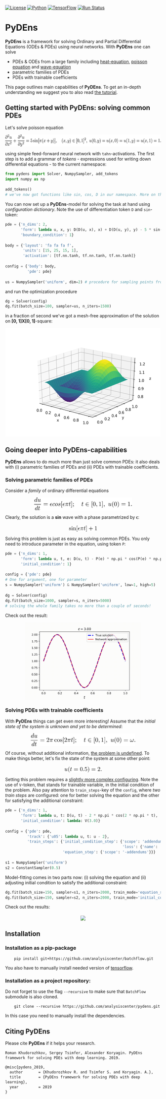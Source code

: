 [![License](https://img.shields.io/github/license/analysiscenter/pydens.svg)](https://www.apache.org/licenses/LICENSE-2.0)
[![Python](https://img.shields.io/badge/python-3.5-blue.svg)](https://python.org)
[![TensorFlow](https://img.shields.io/badge/TensorFlow-1.14-orange.svg)](https://tensorflow.org)
[![Run Status](https://api.shippable.com/projects/58c6ada92e042a0600297f61/badge?branch=master)](https://app.shippable.com/github/analysiscenter/batchflow)

# PyDEns

**PyDEns** is a framework for solving Ordinary and Partial Differential Equations (ODEs & PDEs) using neural networks. With **PyDEns** one can solve
 - PDEs & ODEs from a large family including [heat-equation](https://en.wikipedia.org/wiki/Heat_equation), [poisson equation](https://en.wikipedia.org/wiki/Poisson%27s_equation) and [wave-equation](https://en.wikipedia.org/wiki/Wave_equation)
 - parametric families of PDEs
 - PDEs with trainable coefficients

This page outlines main capabilities of **PyDEns**. To get an in-depth understanding we suggest you to also read [the tutorial](https://github.com/analysiscenter/pydens/blob/master/tutorials/PDE_solving.ipynb).

## Getting started with **PyDEns**: solving common PDEs
Let's solve poisson equation

<p align="center">
<img src="./imgs/poisson_eq.png?invert_in_darkmode" align=middle width=621.3306pt height=38.973825pt/>
</p>

using simple feed-forward neural network with `tahn`-activations. The first step is to add a grammar of *tokens* - expressions used for writing down differential equations - to the current namespace:

```python
from pydens import Solver, NumpySampler, add_tokens
import numpy as np

add_tokens()
# we've now got functions like sin, cos, D in our namespace. More on that later!
```

You can now set up a **PyDEns**-model for solving the task at hand using *configuration dictionary*. Note the use of differentiation token `D` and `sin`-token:

```python
pde = {'n_dims': 2,
       'form': lambda u, x, y: D(D(u, x), x) + D(D(u, y), y) - 5 * sin(np.pi * (x + y)),
       'boundary_condition': 1}

body = {'layout': 'fa fa fa f',
        'units': [15, 25, 15, 1],
        'activation': [tf.nn.tanh, tf.nn.tanh, tf.nn.tanh]}

config = {'body': body,
          'pde': pde}

us = NumpySampler('uniform', dim=2) # procedure for sampling points from domain
```

and run the optimization procedure

```python
dg = Solver(config)
dg.fit(batch_size=100, sampler=us, n_iters=1500)
```
in a fraction of second we've got a mesh-free approximation of the solution on **[0, 1]X[0, 1]**-square:

<p align="center">
<img src="./imgs/poisson_sol.png?invert_in_darkmode" align=middle height=350.973825pt/>
</p>

## Going deeper into **PyDEns**-capabilities
**PyDEns** allows to do much more than just solve common PDEs: it also deals with (i) parametric families of PDEs and (ii) PDEs with trainable coefficients.

### Solving parametric families of PDEs
Consider a *family* of ordinary differential equations

<p align="center">
<img src="./imgs/sinus_eq.png?invert_in_darkmode" align=middle height=40.973825pt/>
</p>

Clearly, the solution is a **sin** wave with a phase parametrized by ϵ:

<p align="center">
<img src="./imgs/sinus_sol_expr.png?invert_in_darkmode" align=middle height=18.973825pt/>
</p>

Solving this problem is just as easy as solving common PDEs. You only need to introduce parameter in the equation, using token `P`:

```python
pde = {'n_dims': 1,
       'form': lambda u, t, e: D(u, t) - P(e) * np.pi * cos(P(e) * np.pi * t),
       'initial_condition': 1}

config = {'pde': pde}
# One for argument, one for parameter
s = NumpySampler('uniform') & NumpySampler('uniform', low=1, high=5)

dg = Solver(config)
dg.fit(batch_size=1000, sampler=s, n_iters=5000)
# solving the whole family takes no more than a couple of seconds!
```

Check out the result:

<p align="center">
<img src="./imgs/sinus_sol.gif?invert_in_darkmode" align=middle height=250.973825pt/>
</p>

### Solving PDEs with trainable coefficients

With **PyDEns** things can get even more interesting! Assume that the *initial state of the system is unknown and yet to be determined*:

<p align="center">
<img src="./imgs/sinus_eq_trainable.png?invert_in_darkmode" align=middle height=40.973825pt/>
</p>

Of course, without additional information, [the problem is undefined](https://en.wikipedia.org/wiki/Initial_value_problem). To make things better, let's fix the state of the system at some other point:

<p align="center">
<img src="./imgs/sinus_eq_middle_fix.png?invert_in_darkmode" align=middle height=18.973825pt/>
</p>

Setting this problem requires a [slightly more complex configuring](https://github.com/analysiscenter/pydens/blob/master/tutorials/PDE_solving.ipynb). Note the use of `V`-token, that stands for trainable variable, in the initial condition of the problem. Also pay attention to `train_steps`-key of the `config`, where *two train steps* are configured: one for better solving the equation and the other for satisfying the additional constraint:

```python
pde = {'n_dims': 1,
       'form': lambda u, t: D(u, t) - 2 * np.pi * cos(2 * np.pi * t),
       'initial_condition': lambda: V(3.0)}

config = {'pde': pde,
          'track': {'u05': lambda u, t: u - 2},
          'train_steps': {'initial_condition_step': {'scope': 'addendums',
                                                     'loss': {'name': 'mse', 'predictions': 'u05'}},
                          'equation_step': {'scope': '-addendums'}}}

s1 = NumpySampler('uniform')
s2 = ConstantSampler(0.5)
```

Model-fitting comes in two parts now: (i) solving the equation and (ii) adjusting initial condition to satisfy the additional constraint:

```python
dg.fit(batch_size=150, sampler=s1, n_iters=2000, train_mode='equation_step')
dg.fit(batch_size=150, sampler=s2, n_iters=2000, train_mode='initial_condition_step')
```

Check out the results:

<p align="center">
<img src="./imgs/converging_sol.gif?invert_in_darkmode" align=middle height=250.973825pt/>
</p>

## Installation

### Installation as a pip-package

        pip install git+https://github.com/analysiscenter/batchflow.git  

  You also have to manually install needed version of [tensorflow](https://www.tensorflow.org/install/pip).

### Installation as a project repository:

  Do not forget to use the flag ``--recursive`` to make sure that ``BatchFlow`` submodule is also cloned.

        git clone --recursive https://github.com/analysiscenter/pydens.git

  In this case you need to manually install the dependencies.

## Citing PyDEns

Please cite **PyDEns** if it helps your research.

```
Roman Khudorozhkov, Sergey Tsimfer, Alexander Koryagin. PyDEns framework for solving PDEs with deep learning. 2019.
```

```
@misc{pydens_2019,
  author       = {Khudorozhkov R. and Tsimfer S. and Koryagin. A.},
  title        = {PyDEns framework for solving PDEs with deep learning},
  year         = 2019
}
```
